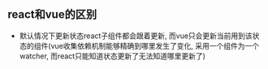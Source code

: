 ## react和vue的区别
- 默认情况下更新状态react子组件都会跟着更新, 而vue只会更新当前用到该状态的组件(vue收集依赖机制能够精确到哪里发生了变化, 采用一个组件为一个watcher, 而react只能知道状态更新了无法知道哪里更新了)